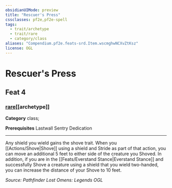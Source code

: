```yaml
---
obsidianUIMode: preview
title: "Rescuer's Press"
cssclasses: pf2e,pf2e-spell
tags:
  - trait/archetype
  - trait/rare
  - category/class
aliases: "Compendium.pf2e.feats-srd.Item.wscmghwNCXvZtKsz"
license: OGL
---
```

# Rescuer's Press
## Feat 4
### [rare](rare.md "Rare Rarity Trait")[[archetype]]

**Category** class; 



**Prerequisites** Lastwall Sentry Dedication
* * *
Any shield you wield gains the shove trait. When you [[Actions/Shove|Shove]] using a shield and Stride as part of that action, you can move an additional 5 feet to either side of the creature you Shoved. In addition, if you are in the [[Feats/Everstand Stance|Everstand Stance]] and successfully Shove a creature using a shield that you wield two-handed, you can increase the distance of your Shove to 10 feet.

*Source: Pathfinder Lost Omens: Legends*
*OGL*